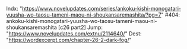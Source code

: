Indx: "https://www.novelupdates.com/series/ankoku-kishi-monogatari-yuusha-wo-taosu-tameni-maou-ni-shoukansaremashita/?pg=7"
#404: ankoku-kishi-monogatari-yuusha-wo-taosu-tameni-maou-ni-shoukansaremashita [c26 part2]
Jump: "https://www.novelupdates.com/extnu/2114640/"
Dest: "https://wordexcerpt.com/chapter-26-2-dark-fog/"